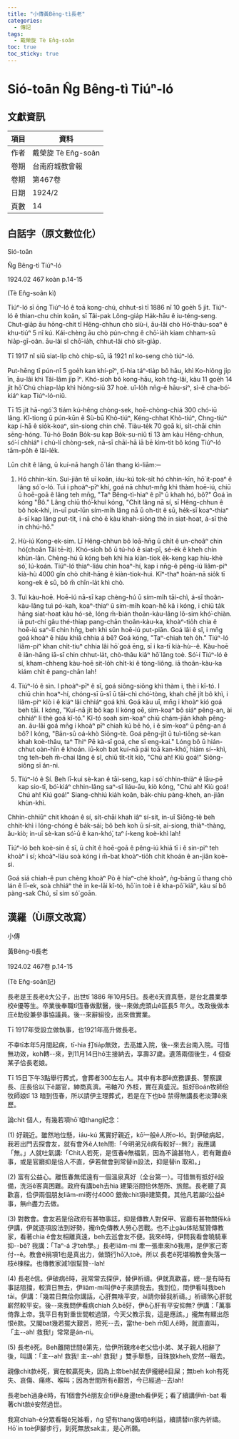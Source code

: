 ```yaml
---
title: "小傳黃Bêng-tì長老"
categories:
  - 傳記
tags:
  - 戴榮旋 Tè En̂g-soân
toc: true
toc_sticky: true
---
```


# Sió-toān N̂g Bêng-tì Tiúⁿ-ló

## 文獻資訊

| 項目 | 資料 |
|---|---|
| 作者 | 戴榮旋 Tè En̂g-soân |
| 卷期 | 台南府城教會報 |
| 卷期 | 第467卷 |
| 日期 | 1924/2 |
| 頁數 | 14 |

## 白話字（原文數位化）

Sió-toān

N̂g Bêng-tì Tiúⁿ-ló

1924.02 467 koàn p.14-15

(Tè En̂g-soân kì)

Tiúⁿ-ló sī ōng Tiúⁿ-ló ê toā kong-chú, chhut-sì tī 1886 nî 10 goe̍h 5 ji̍t. Tiúⁿ-ló ê thian-chu chin koân, sī Tâi-pak Lông-gia̍p Ha̍k-hāu ê iu-téng-seng. Chut-gia̍p āu hōng-chit tī Hêng-chhun chò siù-i, āu-lâi chò Hó͘-thâu-soaⁿ ê khu-tiúⁿ 5 nî kú. Kái-chèng āu chò pún-chng ê chō͘-ia̍h kiam chham-sū hia̍p-gī-oân. āu-lâi sî chō͘-ia̍h, chhut-lâi chò si̍t-gia̍p.

Tī 1917 nî siū siat-li̍p chò chip-sū, iā 1921 nî ko-seng chò tiúⁿ-ló.

Put-hēng tī pún-nî 5 goe̍h kan khí-pīⁿ, tī-hia táⁿ-tia̍p bô hāu, khì Ko-hiông ji̍p īn, āu-lâi khì Tâi-lâm ji̍p īⁿ. Khó-sioh bô kong-hāu, koh tńg-lâi, kàu 11 goe̍h 14 ji̍t hō͘ Chú chiap-la̍p khì hióng-siū 37 hoè. uî-lo̍h nn̄g-ê hāu-siⁿ, sì-ê cha-bó͘-kiáⁿ kap Tiúⁿ-ló-niû.

Tī 15 ji̍t hā-ngó͘ 3 tiám kú-hêng chòng-sek, hoē-chòng-chiá 300 chó-iū lâng. Kî-tiong ū pún-kūn ê Sù-bū Khò-tiúⁿ, Kéng-chhat Khò-tiúⁿ, Chng-tiúⁿ kap í-hā ê sio̍k-koaⁿ, sin-siong chin chē. Tiàu-te̍k 70 goā ki, si̍t-chāi chin sēng-hóng. Tú-hó Boán Bo̍k-su kap Bo̍k-su-niû tī 13 àm kàu Hêng-chhun, só͘-í chhiáⁿ i chú-lí chòng-sek, nā-sī chāi-hā iā bē kìm-tit bô kóng Tiúⁿ-ló tām-po̍h ê lâi-le̍k.

Lūn chit ê lâng, ū kuí-nā hangh ō͘ lán thang kì-liām:─

1. Hó chhin-kīn. Sui-jiân tē uī koân, iáu-kú tok-si̍t hó chhin-kīn, hō͘ it-poaⁿ ê lâng só͘ o-ló. Tuì i phoàⁿ-pīⁿ khí, goá nā chhut-mn̂g khì thàm hoē-iú, chiū ū hoē-goā ê lâng teh mn̄g, "Taⁿ Bêng-tì-hiaⁿ ê pīⁿ ū khah hó, bô?" Goá ìn kóng "Bô." Lâng chiū thó͘-khuì kóng, "Chit lâng nā sí, sī Hêng-chhun ê bô hok-khì, in-uī put-lūn sím-mi̍h lâng nā ū oh-tit ê sū, he̍k-sī koaⁿ-thiaⁿ á-sī kap lâng put-ti̍t, i nā chò ē kàu khah-siông thè in siat-hoat, á-sī thè in chhú-hô."

2. Hù-iú Kong-ek-sim. Lī Hêng-chhun bô loā-hn̄g ū chi̍t ê un-choâⁿ chin hó(choân Tâi tē-it). Khó-sioh bô ū tú-hó ê siat-pī, sé-e̍k ê kheh chin khùn-lân. Chèng-hú ū kóng beh khì hia kiàn-tiok e̍k-keng kap hiu-khè só͘, lú-koán. Tiúⁿ-ló thiaⁿ-liáu chin hoaⁿ-hí, kap i nn̄g-ê pêng-iú liâm-piⁿ kià-hù 4000 gîn chò chit-hāng ê kiàn-tiok-huì. Kîⁿ-thaⁿ hoān-nā sio̍k tī kong-ek ê sū, bô m̄ chīn-la̍t khì chò.

3. Tuì kàu-hoē. Hoē-iú nā-sī kap chèng-hú ū sím-mi̍h tāi-chì, á-sī thoân-kàu-lâng tuì pó-kah, koaⁿ-thiaⁿ ū sím-mi̍h koan-hē kā i kóng, i chiū ta̍k hāng siat-hoat kàu hó-sè, lóng m̄-bián thoân-kàu-lâng lô-sim khó͘-chiàn. iā put-chí gâu thé-thiap pang-chān thoân-kàu-ka, khoàⁿ-tio̍h chia ê hoē-iú saⁿ-lī chin hn̄g, beh khì sûn hoē-iú put-piān. Goá lâi ê sî, i mn̄g goá khoàⁿ ē hiáu khiâ chhia á bē? Goá kóng, "Taⁿ-chiah teh o̍h." Tiúⁿ-ló liâm-piⁿ khan chi̍t-tiuⁿ chhia lâi hō͘ goá ēng, sī i ka-tī kià-hù--ê. Kàu-hoē ê iân-hāng iā-sī chin chhut-la̍t, chò-thâu kiâⁿ hō͘ lâng toè. Só͘-í Tiúⁿ-ló ê sí, kham-chheng kàu-hoē sit-lo̍h chi̍t-ki ê tòng-liông. iā thoân-kàu-ka kiám chi̍t ê pang-chān lah!

4. Tiúⁿ-ló ê sìn. I phoàⁿ-pīⁿ ê sî, goá siông-siông khì thàm i, thè i kî-tó. I chiū chin hoaⁿ-hí, chóng-sī ū-sî ū tāi-chì chó͘-tòng, khah chē ji̍t bô khì, i liâm-piⁿ kiò i ê kiáⁿ lâi chhiáⁿ goá khì. Goá kàu uī, mn̄g i khoàⁿ kió goá beh tāi. I kóng, "Kuí-nā ji̍t bô kap lí kóng oē, sim-koaⁿ bô siáⁿ pêng-an, ài chhiáⁿ lí thè goá kî-tó." Kî-tó soah sim-koaⁿ chiū chám-jiân khah pêng-an. āu-lâi goá mn̄g i khoàⁿ pīⁿ chiah kú bē hó, i ê sim-koaⁿ ū pêng-an á bô? I kóng, "Bān-sū oá-khò Siōng-tè. Goá pêng-ji̍t ū tuì-tiōng sè-kan khah koè-thâu, taⁿ Thiⁿ Pē kà-sī goá, che sī eng-kai." Lóng bô ū hián-chhut oàn-hīn ê khoán. iū-koh bat kuí-nā pái toā kan-khó͘, hiám sí--khì, tng teh-beh m̄-chai lâng ê sî, chiū ti̍t-ti̍t kiò, "Chú ah! Kiù goá!" Siông-siông sī án-ni.

5. Tiúⁿ-ló ê Sí. Beh lī-kui sè-kan ê tāi-seng, kap i só͘ chhin-thiàⁿ ê lāu-pē kap sio-tī, bó͘-kiáⁿ chhin-lâng saⁿ-sî liáu-āu, kiò kóng, "Chú ah! Kiù goá! Chú ah! Kiú goá!" Siang-chhiú kia̍h koân, ba̍k-chiu pàng-kheh, an-jiân khùn-khì.

Chhin-chhiūⁿ chit khoán ê sí, si̍t-chāi khah iâⁿ sí-sit, in-uī Siōng-tè beh chhit-khì i lóng-chóng ê ba̍k-sái; bô beh koh ū sí-sit, ai-siong, thiàⁿ-thàng, âu-kiò; in-uī sè-kan só͘-ū ê kan-khó͘, taⁿ í-keng koè-khì lah!

Tiúⁿ-ló beh koè-sin ê sî, ū chi̍t ê hoē-goā ê pêng-iú khiā tī i ê sin-piⁿ teh khoàⁿ i sí; khoàⁿ-liáu soà kóng i m̄-bat khoàⁿ-tio̍h chit khoán ê an-jiân koè-sì.

Goá siá chiah-ê pun chèng khoàⁿ Pò ê hiaⁿ-chè khoàⁿ, ǹg-bāng ū thang chò lán ê lī-ek, soà chhiáⁿ thè in ke-lāi kî-tó, hō͘ in toè i ê kha-pō͘ kiâⁿ, kàu sí bô pàng-sak Chú, sī sim só͘ goān.

## 漢羅（Ùi原文改寫）

小傳

黃Bêng-tì長老

1924.02 467卷 p.14-15

(Tè En̂g-soân記)

長老是王長老ê大公子，出世tī 1886 年10月5日。長老ê天資真懸，是台北農業學校ê優等生。卒業後奉職tī恆春做獸醫，後--來做虎頭山ê區長5 年久。改政後做本庄ê助役兼參事協議員。後--來辭組役，出來做實業。

Tī 1917年受設立做執事，也1921年高升做長老。

不幸tī本年5月間起病，tī-hia 打tia̍p無效，去高雄入院，後--來去台南入院。可惜無功效，koh轉--來，到11月14日hō͘主接納去，享壽37歲。遺落兩個後生，4 個查某子佮長老娘。

Tī 15日下午3點舉行葬式，會葬者300左右人。其中有本郡ê庶務課長、警察課長、庄長佮以下ê屬官，紳商真濟。弔軸70 外枝，實在真盛況。抵好Boán牧師佮牧師娘tī 13 暗到恆春，所以請伊主理葬式，若是在下也bē 禁得無講長老淡薄ê來歷。

論chit 個人，有幾若項hō͘ 咱thang紀念：

(1) 好親近。雖然地位懸，iáu-kú 篤實好親近，kō͘一般ê人所o-ló。對伊破病起，我若出門去探會友，就有會外ê人teh問:「今明弟兄ê病有較好--無?」我應講「無。」人就吐氣講:「Chit人若死，是恆春ê無福氣，因為不論甚物人，若有難直ê事，或是官廳抑是佮人不直，伊若做會到常替in設法，抑是替in 取和。」

(2) 富有公益心。離恆春無偌遠有一個溫泉真好（全台第一）。可惜無有抵好ê設備，洗浴ê客真困難。政府有講beh去hia 建築浴間佮休憩所、旅館。長老聽了真歡喜，佮伊兩個朋友liâm-mi寄付4000 銀做chit項ê建築費。其他凡若屬tī公益ê事，無m̄盡力去做。

(3) 對教會。會友若是佮政府有甚物事誌，抑是傳教人對保甲、官廳有甚物關係kā伊講，伊就逐項設法到好勢，攏m̄免傳教人勞心苦戰。也不止gâu体貼幫贊傳教家，看著chia ê會友相離真遠，beh去巡會友不便。我來ê時，伊問我看會曉騎車抑--bē? 我講：「Taⁿ-á 才teh學。」長老liâm-mi 牽一張車來hō͘我用，是伊家己寄付--ê。教會ê捐項1也是真出力，做頭行hō͘人toè。所以 長老ê死堪稱教會失落一枝ê棟樑。也傳教家減1個幫贊--lah!

(4) 長老ê信。伊破病ê時，我常常去探伊，替伊祈禱。伊就真歡喜，總--是有時有事誌阻擋，較濟日無去，伊liâm-mi叫伊ê子來請我去。我到位，問伊看叫我beh tāi。伊講：「幾若日無佮你講話，心肝無啥平安，ài請你替我祈禱。」祈禱煞心肝就嶄然較平安。後--來我問伊看病chiah 久bē好，伊ê心肝有平安抑無? 伊講：「萬事倚靠上帝。我平日有對重世間較過頭，今天父教示我，這是應該。」攏無有顯出怨恨ê款。又閣bat幾若擺大艱苦，險死--去，當the-beh m̄知人ê時，就直直叫，「主--ah! 救我!」常常是án-ni。

(5) 長老ê死。Beh離開世間ê第先，佮伊所親疼ê老父佮小弟、某子親人相辭了後，叫講：「主--ah! 救我! 主--ah! 救我! 」雙手舉懸，目珠放kheh,安然--睏去。

親像chit款ê死，實在較贏死失，因為上帝beh拭去伊攏總ê目屎；無beh koh有死失、哀傷、痛疼、喉叫；因為世間所有ê艱苦，今已經過--去lah!

長老beh過身ê時，有1個會外ê朋友企tī伊ê身邊teh看伊死；看了續講伊m̄-bat 看著chit款ê安然過世。

我寫chiah-ê分眾看報ê兄姊看，ǹg 望有thang做咱ê利益，續請替in家內祈禱。Hō͘ in toè伊腳步行，到死無放sak主，是心所願。
